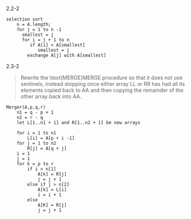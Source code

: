 
2.2-2  
```
selection sort
    n = A.length;
    for j = 1 to n -1
      smallest = j
      for i = j + 1 to n
         if A[i] < A[smallest]
            smallest = j
        exchange A[j] with A[smallest]

```
2.3-2
> Rewrite the \text{MERGE}MERGE procedure so that it does not use sentinels, instead stopping once either array LL or RR has had all its elements copied back to AA and then copying the remainder of the other array back into AA.
```
Merger(A,p,q,r)
    n1 = q - p + 1
    n2 = r - q
    let L[1..n1 + 1] and R[1..n2 + 1] be new arrays

    for i = 1 to n1
        L[i] = A[p + i -1]
    for j = 1 to n2
        R[j] = A[q + j] 
    i = 1
    j = 1
    for k = p to r
        if i > n[1]
            A[k] = R[j]
            j = j + 1
        else if j > n[2]
            A[k] = L[i]
            i = i + 1
        else 
            A[K] = R[j]
            j = j + 1 
```

